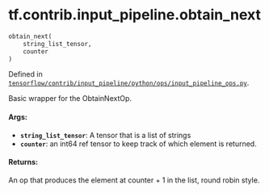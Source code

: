<div itemscope itemtype="http://developers.google.com/ReferenceObject">
<meta itemprop="name" content="tf.contrib.input_pipeline.obtain_next" />
</div>

# tf.contrib.input_pipeline.obtain_next

``` python
obtain_next(
    string_list_tensor,
    counter
)
```



Defined in [`tensorflow/contrib/input_pipeline/python/ops/input_pipeline_ops.py`](https://www.tensorflow.org/code/tensorflow/contrib/input_pipeline/python/ops/input_pipeline_ops.py).

Basic wrapper for the ObtainNextOp.

#### Args:

* <b>`string_list_tensor`</b>: A tensor that is a list of strings
* <b>`counter`</b>: an int64 ref tensor to keep track of which element is returned.


#### Returns:

  An op that produces the element at counter + 1 in the list, round
  robin style.
